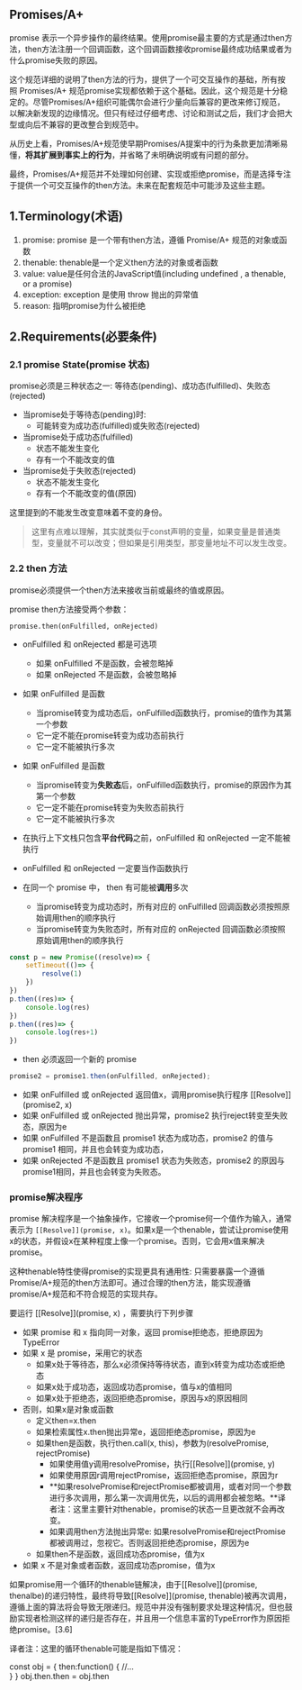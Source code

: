 ## Promises/A+
promise 表示一个异步操作的最终结果。使用promise最主要的方式是通过then方法，then方法注册一个回调函数，这个回调函数接收promise最终成功结果或者为什么promise失败的原因。

这个规范详细的说明了then方法的行为，提供了一个可交互操作的基础，所有按照 Promises/A+ 规范promise实现都依赖于这个基础。因此，这个规范是十分稳定的。尽管Promises/A+组织可能偶尔会进行少量向后兼容的更改来修订规范，以解决新发现的边缘情况。但只有经过仔细考虑、讨论和测试之后，我们才会把大型或向后不兼容的更改整合到规范中。

从历史上看，Promises/A+规范使早期Promises/A提案中的行为条款更加清晰易懂，**将其扩展到事实上的行为**，并省略了未明确说明或有问题的部分。

最终，Promises/A+规范并不处理如何创建、实现或拒绝promise，而是选择专注于提供一个可交互操作的then方法。未来在配套规范中可能涉及这些主题。

## 1.Terminology(术语)
1. promise: promise 是一个带有then方法，遵循 Promise/A+ 规范的对象或函数
2. thenable: thenable是一个定义then方法的对象或者函数
3. value: value是任何合法的JavaScript值(including undefined , a thenable, or a promise)
4. exception: exception 是使用 throw 抛出的异常值
5. reason: 指明promise为什么被拒绝
## 2.Requirements(必要条件)
### 2.1 promise State(promise 状态)
promise必须是三种状态之一: 等待态(pending)、成功态(fulfilled)、失败态(rejected)

+ 当promise处于等待态(pending)时:
   + 可能转变为成功态(fulfilled)或失败态(rejected)
+ 当promise处于成功态(fulfilled)
  + 状态不能发生变化
  + 存有一个不能改变的值
+ 当promise处于失败态(rejected)
  + 状态不能发生变化
  + 存有一个不能改变的值(原因)

这里提到的不能发生改变意味着不变的身份。
> 这里有点难以理解，其实就类似于const声明的变量，如果变量是普通类型，变量就不可以改变；但如果是引用类型，那变量地址不可以发生改变。

### 2.2 then 方法
promise必须提供一个then方法来接收当前或最终的值或原因。

promise then方法接受两个参数：
```
promise.then(onFulfilled, onRejected)
```
+ onFulfilled 和 onRejected 都是可选项
  + 如果 onFulfilled 不是函数，会被忽略掉
  + 如果 onRejected 不是函数，会被忽略掉
+ 如果 onFulfilled 是函数
  + 当promise转变为成功态后，onFulfilled函数执行，promise的值作为其第一个参数
  + 它一定不能在promise转变为成功态前执行
  + 它一定不能被执行多次

+ 如果 onFulfilled 是函数
  + 当promise转变为**失败态**后，onFulfilled函数执行，promise的原因作为其第一个参数
  + 它一定不能在promise转变为失败态前执行
  + 它一定不能被执行多次
+ 在执行上下文栈只包含**平台代码**之前，onFulfilled 和 onRejected 一定不能被执行
+ onFulfilled 和 onRejected 一定要当作函数执行
+ 在同一个 promise 中， then 有可能被**调用**多次
  + 当promise转变为成功态时，所有对应的 onFulfilled 回调函数必须按照原始调用then的顺序执行
  + 当promise转变为失败态时，所有对应的 onRejected 回调函数必须按照原始调用then的顺序执行

```js
const p = new Promise((resolve)=> {
    setTimeout(()=> {
        resolve(1)
    })
})
p.then((res)=> {
    console.log(res)
})
p.then((res)=> {
    console.log(res+1)
})
```
+ then 必须返回一个新的 promise
```js
promise2 = promise1.then(onFulfilled, onRejected);
```
  + 如果 onFulfilled 或 onRejected 返回值x，调用promise执行程序 [[Resolve]](promise2, x)
  + 如果 onFulfilled 或 onRejected 抛出异常，promise2 执行reject转变至失败态，原因为e
  + 如果 onFulfilled 不是函数且 promise1 状态为成功态，promise2 的值与 promise1 相同，并且也会转变为成功态，
  + 如果 onRejected 不是函数且 promise1 状态为失败态，promise2 的原因与promise1相同，并且也会转变为失败态。

### promise解决程序

promise 解决程序是一个抽象操作，它接收一个promise何一个值作为输入，通常表示为 `[[Resolve]](promise, x)`。如果x是一个thenable，尝试让promise使用x的状态，并假设x在某种程度上像一个promise。否则，它会用x值来解决promise。

这种thenable特性使得promise的实现更具有通用性: 只需要暴露一个遵循Promise/A+规范的then方法即可。通过合理的then方法，能实现遵循promise/A+规范和不符合规范的实现共存。

要运行 [[Resolve]](promise, x) ，需要执行下列步骤
+ 如果 promise 和 x 指向同一对象，返回 promise拒绝态，拒绝原因为TypeError 
+ 如果 x 是 promise，采用它的状态
  + 如果x处于等待态，那么x必须保持等待状态，直到x转变为成功态或拒绝态
  + 如果x处于成功态，返回成功态promise，值与x的值相同
  + 如果x处于拒绝态，返回拒绝态promise，原因与x的原因相同
+ 否则，如果x是对象或函数
  + 定义then=x.then
  + 如果检索属性x.then抛出异常e，返回拒绝态promise，原因为e
  + 如果then是函数，执行then.call(x, this)，参数为(resolvePromise, rejectPromise)
    + 如果使用值y调用resolvePromise，执行[[Resolve]](promise, y)
    + 如果使用原因r调用rejectPromise，返回拒绝态promise，原因为r
    + **如果resolvePromise和rejectPromise都被调用，或者对同一个参数进行多次调用，那么第一次调用优先，以后的调用都会被忽略。**译者注：这里主要针对thenable，promise的状态一旦更改就不会再改变。
    + 如果调用then方法抛出异常e: 如果resolvePromise和rejectPromise都被调用过，忽视它。否则返回拒绝态promise，原因为e
  + 如果then不是函数，返回成功态promise，值为x
+ 如果 x 不是对象或者函数，返回成功态promise，值为x

如果promise用一个循环的thenable链解决，由于[[Resolve]](promise, thenalbe)的递归特性，最终将导致[[Resolve]](promise, thenable)被再次调用，遵循上面的算法将会导致无限递归。规范中并没有强制要求处理这种情况，但也鼓励实现者检测这样的递归是否存在，并且用一个信息丰富的TypeError作为原因拒绝promise。[3.6]

译者注：这里的循环thenable可能是指如下情况：

const obj = {
    then:function() { 
      //...    
    }
}
obj.then.then = obj.then
 
